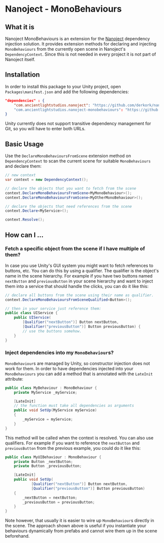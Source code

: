 # Nanoject - MonoBehaviours

## What it is
Nanoject MonoBehaviours is an extension for the [Nanoject](https://github.com/derkork/nanoject-unity.git) dependency injection solution. It provides extension methods for declaring and injecting `MonoBehaviours` from the currently open scene in Nanoject's `DependencyContext`. Since this is not needed in every project it is not part of Nanoject itself. 

## Installation

In order to install this package to your Unity project, open `Packages\manifest.json` and add the following dependencies:

```json
"dependencies" : {
    "com.ancientlightstudios.nanoject": "https://github.com/derkork/nanoject-unity.git#3.0.0"
    "com.ancientlightstudios.nanoject-monobehaviours": "https://github.com/derkork/nanoject-unity-monobehaviours.git#2.0.0"
}
```

Unity currently does not support transitive dependency management for Git, so you will have to enter both URLs.
## Basic Usage

Use the `DeclareMonoBehavioursFromScene` extension method on `DependencyContext` to scan the current scene for suitable `MonoBehaviours` and declare them:

```c#
// new context
var context = new DependencyContext();

// declare the objects that you want to fetch from the scene
context.DeclareMonoBehavioursFromScene<MyMonoBehaviour>();
context.DeclareMonoBehavioursFromScene<MyOtherMonoBehaviour>();

// declare the objects that need references from the scene
context.Declare<MyService>();

context.Resolve();
```

## How can I ...

### Fetch a specific object from the scene if I have multiple of them?

In case you use Unity's GUI system you might want to fetch references to buttons, etc. You can do this by using a qualifier. The qualifier is the object's name in the scene hierarchy. For example if you have two buttons named `nextButton` and `previousButton` in your scene hierarchy and want to inject them into a service that should handle the clicks, you can do it like this:

```c#
// declare all buttons from the scene using their name as qualifier.
context.DeclareMonoBehavioursFromSceneQualified<Button>();

// then in your service just reference them:
public class UIService {
    public UIService(
        [Qualifier("nextButton")] Button nextButton,
        [Qualifier("previousButton")] Button previousButton) {
        // use the buttons somehow.
    }
}
``` 

### Inject dependencies into my `MonoBehaviour`s?

`MonoBehaviour`s are managed by Unity, so constructor injection does not work for them. In order to have dependencies injected into your `MonoBehaviours` you can add a method that is annotated with the `LateInit` attribute:

```c#
public class MyBehaviour : MonoBehaviour {
    private MyService _myService;

    [LateInit]
    // the function must take all dependencies as arguments
    public void SetUp(MyService myService)
    {
        _myService = myService;
    } 
}
```

This method will be called when the context is resolved. You can also use qualifiers. For example if you want to reference the `nextButton` and `previousButton` from the previous example, you could do it like this:

```c#
public class MyUIBehaviour : MonoBehaviour {
    private Button _nextButton;
    private Button _previousButton;

    [LateInit]
    public void SetUp(
            [Qualifier("nextButton")] Button nextButton,
            [Qualifier("previousButton")] Button previousButton)
    {
        _nextButton = nextButton;
        _previousButton = previousButton;
    } 
}
```

Note however, that usually it is easier to wire up `MonoBehaviour`s directly in the scene. The approach shown above is useful if you instantiate your behaviours dynamically from prefabs and cannot wire them up in the scene beforehand.
 

